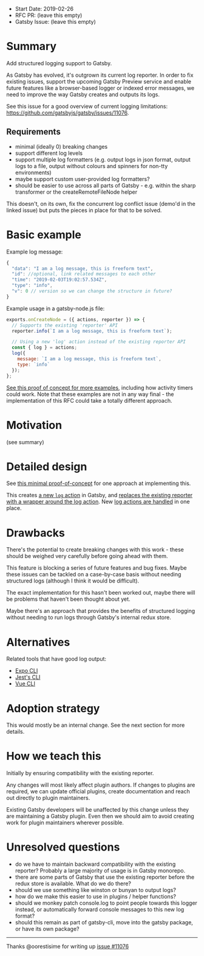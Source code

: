 - Start Date: 2019-02-26
- RFC PR: (leave this empty)
- Gatsby Issue: (leave this empty)

# Summary

Add structured logging support to Gatsby.

As Gatsby has evolved, it's outgrown its current log reporter. In order to fix existing issues, support the upcoming Gatsby Preview service and enable future features like a browser-based logger or indexed error messages, we need to improve the way Gatsby creates and outputs its logs.

See this issue for a good overview of current logging limitations: https://github.com/gatsbyjs/gatsby/issues/11076.

## Requirements

- minimal (ideally 0) breaking changes
- support different log levels
- support multiple log formatters (e.g. output logs in json format, output logs to a file, output without colours and spinners for non-tty environments)
- maybe support custom user-provided log formatters?
- should be easier to use across all parts of Gatsby - e.g. within the sharp transformer or the createRemoteFileNode helper

This doesn't, on its own, fix the concurrent log conflict issue (demo'd in the linked issue) but puts the pieces in place for that to be solved.

# Basic example

Example log message:

```js
{
  "data": "I am a log message, this is freeform text",
  "id": //optional, link related messages to each other
  "time": "2019-02-03T19:02:57.534Z",
  "type": "info",
  "v": 0 // version so we can change the structure in future?
}
```

Example usage in a gatsby-node.js file:

```js
exports.onCreateNode = ({ actions, reporter }) => {
  // Supports the existing 'reporter' API
  reporter.info(`I am a log message, this is freeform text`);

  // Using a new 'log' action instead of the existing reporter API
  const { log } = actions;
  log({
    message: `I am a log message, this is freeform text`,
    type: `info`
  });
};
```

[See this proof of concept for more examples](https://github.com/m-allanson/gatsby/pull/43/files?utf8=✓&diff=unified&w=1), including how activity timers could work. Note that these examples are not in any way final - the implementation of this RFC could take a totally different approach.

# Motivation

(see summary)

# Detailed design

See [this minimal proof-of-concept](https://github.com/m-allanson/gatsby/pull/43) for one approach at implementing this.

This creates [a new `log` action](https://github.com/m-allanson/gatsby/pull/43/files#diff-f61af2b51837961d211c7ea1a4b91837) in Gatsby, and [replaces the existing reporter with a wrapper around the log action](https://github.com/m-allanson/gatsby/pull/43/files#diff-237d3207439e181589c4b0bfbc06a61b). New [log actions are handled](https://github.com/m-allanson/gatsby/pull/43/files#diff-8c8b888e741f1c31e97d4bf05894f50d) in one place.

# Drawbacks

There's the potential to create breaking changes with this work - these should be weighed very carefully before going ahead with them.

This feature is blocking a series of future features and bug fixes. Maybe these issues can be tackled on a case-by-case basis without needing structured logs (although I think it would be difficult).

The exact implementation for this hasn't been worked out, maybe there will be problems that haven't been thought about yet.

Maybe there's an approach that provides the benefits of structured logging without needing to run logs through Gatsby's internal redux store.

# Alternatives

Related tools that have good log output:

- [Expo CLI](https://github.com/expo/expo-cli)
- [Jest's CLI](https://github.com/facebook/jest)
- [Vue CLI](https://cli.vuejs.org/)

# Adoption strategy

This would mostly be an internal change. See the next section for more details.

# How we teach this

Initially by ensuring compatibility with the existing reporter.

Any changes will most likely affect plugin authors. If changes to plugins are required, we can update official plugins, create documentation and reach out directly to plugin maintainers.

Existing Gatsby developers will be unaffected by this change unless they are maintaining a Gatsby plugin. Even then we should aim to avoid creating work for plugin maintainers wherever possible.

# Unresolved questions

- do we have to maintain backward compatibility with the existing reporter? Probably a large majority of usage is in Gatsby monorepo.
- there are some parts of Gatsby that use the existing reporter before the redux store is available. What do we do there?
- should we use something like winston or bunyan to output logs?
- how do we make this easier to use in plugins / helper functions?
- should we monkey patch console.log to point people towards this logger instead, or automatically forward console messages to this new log format?
- should this remain as part of gatsby-cli, move into the gatsby package, or have its own package?

---

Thanks @oorestisime for writing up [issue #11076](https://github.com/gatsbyjs/gatsby/issues/11076)
